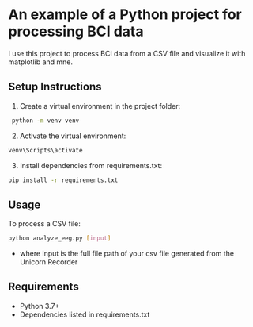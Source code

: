 # An example of a Python project for processing BCI data

I use this project to process BCI data from a CSV file and visualize it with matplotlib and mne.

## Setup Instructions

1. Create a virtual environment in the project folder:

```bash
 python -m venv venv 
```


2. Activate the virtual environment:

```bash
venv\Scripts\activate 
```


3. Install dependencies from requirements.txt:

```bash
pip install -r requirements.txt
```


## Usage

To process a CSV file:

```bash
python analyze_eeg.py [input]
```
- where input is the full file path of your csv file generated from the Unicorn Recorder


## Requirements

- Python 3.7+
- Dependencies listed in requirements.txt
